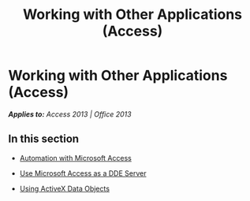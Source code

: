 ﻿---
title: Working with Other Applications (Access)
TOCTitle: Working with Other Applications
ms:assetid: 39e189d2-1e50-4de7-af8c-591aa5b9e56d
ms:mtpsurl: https://msdn.microsoft.com/en-us/library/Dn124391(v=office.15)
ms:contentKeyID: 52072025
ms.date: 09/18/2015
mtps_version: v=office.15
---

# Working with Other Applications (Access)


_**Applies to:** Access 2013 | Office 2013_

## In this section

  - [Automation with Microsoft Access](automation-with-microsoft-access.md)

  - [Use Microsoft Access as a DDE Server](use-microsoft-access-as-a-dde-server.md)

  - [Using ActiveX Data Objects](using-activex-data-objects.md)

